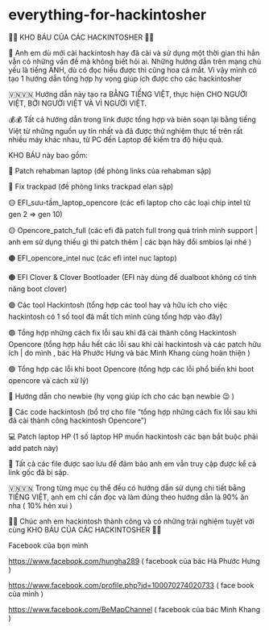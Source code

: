 # everything-for-hackintosher
👑👑 KHO BÁU CỦA CÁC HACKINTOSHER  👑👑

🏴󠁧󠁢󠁥󠁮󠁧󠁿  Anh em dù mới cài hackintosh hay đã cài và sử dụng một thời gian thì hẳn vẫn có những vấn đề mà không biết hỏi ai. Những hướng dẫn trên mạng chủ yếu là tiếng ANH, dù có đọc hiểu được thì cũng hoa cả mắt. Vì vậy mình có tạo 1 hướng dẫn  tổng hợp hy vọng giúp ích được cho các hackintosher

🇻🇳🇻🇳 Hướng dẫn này tạo ra  BẰNG TIẾNG VIỆT, thực hiện CHO NGƯỜI VIỆT, BỞI NGƯỜI VIỆT VÀ VÌ NGƯỜI VIỆT. 

💰💰 Tất cả hướng dẫn trong link được tổng hợp và biên soạn lại bằng tiếng Việt từ những nguồn uy tín nhất và đã được thử nghiệm thực tế trên rất nhiều máy khác nhau, từ PC đến Laptop để kiểm tra độ hiệu quả.

KHO BÁU này bao gồm: 

🔴  Patch rehabman laptop (đề phòng links của rehabman sập)

🔴  Fix trackpad (đề phòng links trackpad elan sập)

🟡  EFI_sưu-tầm_laptop_opencore (các efi laptop cho các loại chip intel từ gen 2 ⇒ gen 10)

🟡  Opencore_patch_full (các efi đã patch full trong quá trình mình support | anh em sử dụng thiếu gì thì patch thêm | các bạn hãy đổi smbios lại nhé )

🟤  EFI_opencore_intel nuc (các efi intel nuc laptop)

🟤  EFI Clover & Clover Bootloader (EFI này dùng để dualboot không có tính năng boot clover)

🟢  Các tool Hackintosh (tổng hợp các tool hay và hữu ích cho việc hackintosh có 1 số tool đã mất tích mình cũng tổng hợp vào đây)

🟢  Tổng hợp những cách fix lỗi sau khi đã cài thành công Hackintosh Opencore (tổng hợp hầu hết các lỗi sau khi cài hackintosh và các patch hữu ích | do mình , bác Hà Phước Hưng và bác Minh Khang cùng hoàn thiện )

🟢  Tổng hợp các lỗi khi boot Opencore (tổng hợp các lỗi phổ biến khi boot opencore và cách xử lý)

👶  Hướng dẫn cho newbie (hy vọng giúp ích cho các bạn newbie 😉 )

🤖  Các code hackintosh (bổ trợ cho file “tổng hợp những cách fix lỗi sau khi đã cài thành công hackintosh Opencore”)

💻  Patch laptop HP (1 số laptop HP muốn hackintosh các bạn bắt buộc phải add patch này)

🔁  Tất cả các file được sao lưu để đảm bảo anh em vẫn truy cập được kể cả link gốc đã bị sập. 

🇻🇳🇻🇳 Trong từng mục cụ thể đều có hướng dẫn sử dụng chi tiết bằng TIẾNG VIỆT, anh em chỉ cần đọc và làm đúng theo hướng dẫn là 90% ăn nha ( 10% hên xui )

👑👑 Chúc anh em hackintosh thành công và có những trải nghiệm tuyệt vời cùng KHO BÁU CỦA CÁC HACKINTOSHER 👑👑

Facebook của bọn mình

https://www.facebook.com/hungha289 ( facebook của bác Hà Phước Hưng )

https://www.facebook.com/profile.php?id=100070274020733 ( face book của mình )

https://www.facebook.com/BeMapChannel ( facebook của bác Minh Khang )
